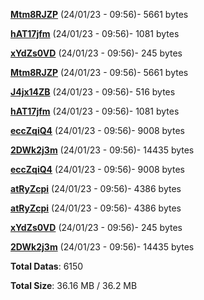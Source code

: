 [**Mtm8RJZP**](/data/Mtm8RJZP.txt) (24/01/23 - 09:56)- 5661 bytes

[**hAT17jfm**](/data/hAT17jfm.txt) (24/01/23 - 09:56)- 1081 bytes

[**xYdZs0VD**](/data/xYdZs0VD.txt) (24/01/23 - 09:56)- 245 bytes

[**Mtm8RJZP**](/data/Mtm8RJZP.txt) (24/01/23 - 09:56)- 5661 bytes

[**J4jx14ZB**](/data/J4jx14ZB.txt) (24/01/23 - 09:56)- 516 bytes

[**hAT17jfm**](/data/hAT17jfm.txt) (24/01/23 - 09:56)- 1081 bytes

[**eccZqiQ4**](/data/eccZqiQ4.txt) (24/01/23 - 09:56)- 9008 bytes

[**2DWk2j3m**](/data/2DWk2j3m.txt) (24/01/23 - 09:56)- 14435 bytes

[**eccZqiQ4**](/data/eccZqiQ4.txt) (24/01/23 - 09:56)- 9008 bytes

[**atRyZcpi**](/data/atRyZcpi.txt) (24/01/23 - 09:56)- 4386 bytes

[**atRyZcpi**](/data/atRyZcpi.txt) (24/01/23 - 09:56)- 4386 bytes

[**xYdZs0VD**](/data/xYdZs0VD.txt) (24/01/23 - 09:56)- 245 bytes

[**2DWk2j3m**](/data/2DWk2j3m.txt) (24/01/23 - 09:56)- 14435 bytes

**Total Datas**: 6150

**Total Size**: 36.16 MB / 36.2 MB